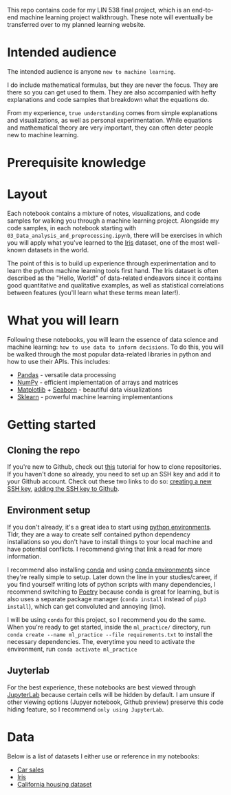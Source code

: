 This repo contains code for my LIN 538 final project, which is an end-to-end machine learning project walkthrough. These note will eventually be transferred over to my planned learning website.


# **Intended audience**

The intended audience is anyone `new to machine learning`.

I do include mathematical formulas, but they are never the focus. They are there so you can get used to them. They are also accompanied with hefty explanations and code samples that breakdown what the equations do. 

From my experience, `true understanding` comes from simple explanations and visualizations, as well as personal experimentation. While equations and mathematical theory are very important, they can often deter people new to machine learning.

# **Prerequisite knowledge**



# **Layout**

Each notebook contains a mixture of notes, visualizations, and code samples for walking you through a machine learning project. Alongside my code samples, in each notebook starting with `03_Data_analysis_and_preprocessing.ipynb`, there will be exercises in which you will apply what you've learned to the [Iris](https://archive.ics.uci.edu/ml/datasets/iris) dataset, one of the most well-known datasets in the world. 

The point of this is to build up experience through experimentation and to learn the python machine learning tools first hand. The Iris dataset is often described as the "Hello, World!" of data-related endeavors since it contains good quantitative and qualitative examples, as well as statistical correlations between features (you'll learn what these terms mean later!).

# **What you will learn**

Following these notebooks, you will learn the essence of data science and machine learning: `how to use data to inform decisions`. To do this, you will be walked through the most popular data-related libraries in python and how to use their APIs. This includes:
- [Pandas](https://pandas.pydata.org/about/index.html) - versatile data processing 
- [NumPy](https://numpy.org/) - efficient implementation of arrays and matrices
- [Matplotlib](https://matplotlib.org/stable/gallery/index) + [Seaborn](https://seaborn.pydata.org/) - beautiful data visualizations
- [Sklearn](https://scikit-learn.org/stable/) - powerful machine learning implementantions 

# **Getting started**

## Cloning the repo

If you're new to Github, check out [this](https://docs.github.com/en/repositories/creating-and-managing-repositories/cloning-a-repository) tutorial for how to clone repositories. If you haven't done so already, you need to set up an SSH key and add it to your Github account. Check out these two links to do so: [creating a new SSH key](https://docs.github.com/en/authentication/connecting-to-github-with-ssh/generating-a-new-ssh-key-and-adding-it-to-the-ssh-agent), [adding the SSH key to Github](https://docs.github.com/en/authentication/connecting-to-github-with-ssh/adding-a-new-ssh-key-to-your-github-account).

## Environment setup
If you don't already, it's a great idea to start using [python environments](https://www.freecodecamp.org/news/python-virtual-environments-explained-with-examples/). Tldr, they are a way to create self contained python dependency installations so you don't have to install things to your local machine and have potential conflicts. I recommend giving that link a read for more information. 

I recommend also installing [conda](https://conda.io/projects/conda/en/latest/user-guide/install/index.html) and using [conda environments](https://conda.io/projects/conda/en/latest/user-guide/tasks/manage-environments.html) since they're really simple to setup. Later down the line in your studies/career, if you find yourself writing lots of python scripts with many dependencies, I recommend switching to [Poetry](https://python-poetry.org/docs/) because conda is great for learning, but is also uses a separate package manager (`conda install` instead of `pip3 install`), which can get convoluted and annoying (imo). 

I will be using `conda` for this project, so I recommend you do the same. When you're ready to get started, inside the `ml_practice/` directory, run `conda create --name ml_practice --file requirements.txt` to install the necessary dependencies. The, everytime you need to activate the environment, run `conda activate ml_practice`



## Juyterlab
For the best experience, these notebooks are best viewed through [JupyterLab](https://jupyter.org/install) because certain cells will be hidden by default. I am unsure if other viewing options (Jupyer notebook, Github preview) preserve this code hiding feature, so I recommend `only using JupyterLab`.

# Data

Below is a list of datasets I either use or reference in my notebooks:

- [Car sales](https://www.kaggle.com/datasets/gagandeep16/car-sales?select=Car_sales.csv)
- [Iris](https://archive.ics.uci.edu/ml/datasets/iris)
- [California housing dataset](https://www.kaggle.com/datasets/camnugent/california-housing-prices)
